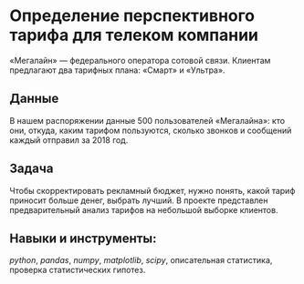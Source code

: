 # Определение перспективного тарифа для телеком компании
«Мегалайн» — федерального оператора сотовой связи. Клиентам предлагают два тарифных плана: «Смарт» и «Ультра». 

## Данные
В нашем распоряжении данные 500 пользователей «Мегалайна»: кто они, откуда, каким тарифом пользуются, сколько звонков и сообщений каждый отправил за 2018 год.

## Задача
Чтобы скорректировать рекламный бюджет, нужно понять, какой тариф приносит больше денег, выбрать лучший. В проекте представлен предварительный анализ тарифов на небольшой выборке клиентов. 

## Навыки и инструменты:
*python*, *pandas*, *numpy*, *matplotlib*, *scipy*,  описательная статистика, проверка статистических гипотез.
